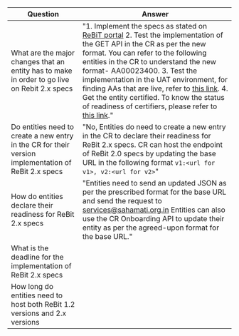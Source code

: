 | Question                                                       | Answer                                                                                                                                                                                                                                                                                                                                                   |
|----------------------------------------------------------------|----------------------------------------------------------------------------------------------------------------------------------------------------------------------------------------------------------------------------------------------------------------------------------------------------------------------------------------------------------|
| What are the major changes that an entity has to make in order to go live on Rebit 2.x specs | "1. Implement the specs as stated on [ReBiT portal](https://api.rebit.org.in/) 2. Test the implementation of the GET API in the CR as per the new format. You can refer to the following entities in the CR to understand the new format- AA00023400. 3. Test the implementation in the UAT environment, for finding AAs that are live, refer to [this link](dummy_link_2). 4. Get the entity certified. To know the status of readiness of certifiers, please refer to [this link](dummy_link_3)." |
| Do entities need to create a new entry in the CR for their version implementation of ReBit 2.x specs | "No, Entities do need to create a new entry in the CR to declare their readiness for ReBit 2.x specs. CR can host the endpoint of ReBit 2.0 specs by updating the base URL in the following format `v1:<url for v1>, v2:<url for v2>`"                                                                                                               |
| How do entities declare their readiness for ReBit 2.x specs    | "Entities need to send an updated JSON as per the prescribed format for the base URL and send the request to [services@sahamati.org.in](mailto:services@sahamati.org.in) Entities can also use the CR Onboarding API to update their entity as per the agreed-upon format for the base URL."                                                                         |
| What is the deadline for the implementation of ReBit 2.x specs |                                                                                                                                                                                                                                                                                                                                                          |
| How long do entities need to host both ReBit 1.2 versions and 2.x versions |                                                                                                                                                                                                                                                                                                                                                          |
